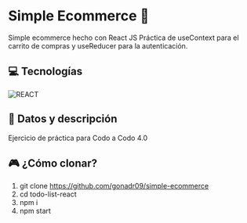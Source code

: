 # Simple Ecommerce 🛒
Simple ecommerce hecho con React JS
Práctica de useContext para el carrito de compras y useReducer para la autenticación. 

## 💻 Tecnologías
![REACT](https://img.shields.io/badge/react-5A5A5A?logo=react)

## 📄 Datos y descripción
Ejercicio de práctica para Codo a Codo 4.0

## 🎮 ¿Cómo clonar?
1) git clone https://github.com/gonadr09/simple-ecommerce
2) cd todo-list-react
3) npm i
4) npm start